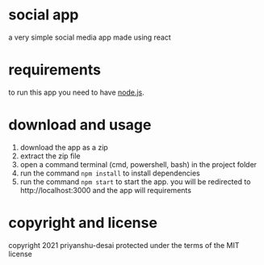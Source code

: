 # social app
a very simple social media app made using react

# requirements
to run this app you need to have <a href='https://nodejs.org'>node.js</a>.

# download and usage
1. download the app as a zip
2. extract the zip file
3. open a command terminal (cmd, powershell, bash) in the project folder
4. run the command `npm install` to install dependencies
5. run the command `npm start` to start the app. you will be redirected to http://localhost:3000 and the app will requirements

# copyright and license
copyright 2021 priyanshu-desai
protected under the terms of the MIT license
